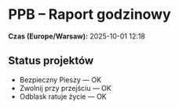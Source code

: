 # PPB – Raport godzinowy
**Czas (Europe/Warsaw):** 2025-10-01 12:18

## Status projektów
- Bezpieczny Pieszy — OK
- Zwolnij przy przejściu — OK
- Odblask ratuje życie — OK


